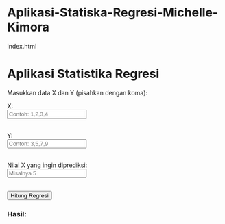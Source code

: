 # Aplikasi-Statiska-Regresi-Michelle-Kimora
index.html
<!DOCTYPE html>
<html>
<head>
  <title>Aplikasi Statistika Regresi</title>
  <meta charset="UTF-8" />
</head>
<body>
  <h1>Aplikasi Statistika Regresi</h1>
  <p>Masukkan data X dan Y (pisahkan dengan koma):</p>

  <label>X: </label><br>
  <input type="text" id="xInput" placeholder="Contoh: 1,2,3,4"><br><br>

  <label>Y: </label><br>
  <input type="text" id="yInput" placeholder="Contoh: 3,5,7,9"><br><br>

  <label>Nilai X yang ingin diprediksi:</label><br>
  <input type="number" id="xPred" placeholder="Misalnya 5"><br><br>

  <button onclick="hitung()">Hitung Regresi</button>

  <h3>Hasil:</h3>
  <div id="output"></div>

  <script>
    function hitung() {
      try {
        const x = document.getElementById("xInput").value.split(',').map(Number);
        const y = document.getElementById("yInput").value.split(',').map(Number);
        const xPred = parseFloat(document.getElementById("xPred").value);

        if (x.length !== y.length) {
          document.getElementById("output").innerHTML = "⚠️ Data X dan Y harus berjumlah sama.";
          return;
        }

        const n = x.length;
        const sumX = x.reduce((a, b) => a + b, 0);
        const sumY = y.reduce((a, b) => a + b, 0);
        const sumXY = x.reduce((sum, xi, i) => sum + xi * y[i], 0);
        const sumX2 = x.reduce((sum, xi) => sum + xi * xi, 0);

        const slope = (n * sumXY - sumX * sumY) / (n * sumX2 - sumX * sumX);
        const intercept = (sumY - slope * sumX) / n;
        const yPred = slope * xPred + intercept;

        document.getElementById("output").innerHTML =
          `Persamaan regresi: <b>y = ${slope.toFixed(2)}x + ${intercept.toFixed(2)}</b><br>` +
          `Prediksi untuk x = ${xPred}: <b>y = ${yPred.toFixed(2)}</b>`;
      } catch (e) {
        document.getElementById("output").innerHTML = "⚠️ Terjadi kesalahan perhitungan.";
      }
    }
  </script>
</body>
</html>
